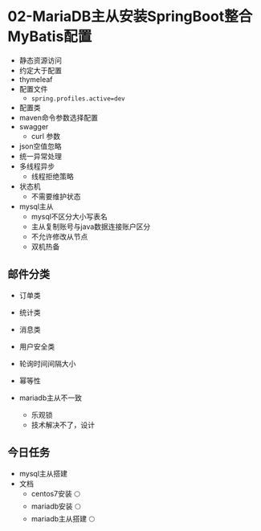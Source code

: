 # 02-MariaDB主从安装SpringBoot整合MyBatis配置

* 静态资源访问
* 约定大于配置
* thymeleaf
* 配置文件
  * `spring.profiles.active=dev`
* 配置类
* maven命令参数选择配置
* swagger
  * curl 参数
* json空值忽略 
* 统一异常处理
* 多线程异步
  * 线程拒绝策略
* 状态机
  * 不需要维护状态
* mysql主从
  * mysql不区分大小写表名
  * 主从复制账号与java数据连接账户区分
  * 不允许修改从节点
  * 双机热备

## 邮件分类

* 订单类
* 统计类
* 消息类
* 用户安全类

* 轮询时间间隔大小
* 幂等性
* mariadb主从不一致
  * 乐观锁
  * 技术解决不了，设计 

## 今日任务

* mysql主从搭建
* 文档
  * centos7安装 :full_moon:
  * mariadb安装 :full_moon:
  * mariadb主从搭建 :full_moon:
